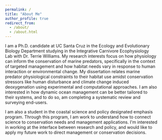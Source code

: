 ```yaml
---
permalink: /
title: "About Me"
author_profile: true
redirect_from: 
  - /about/
  - /about.html
---
```


I am a Ph.D. candidate at UC Santa Cruz in the Ecology and Evolutionary Biology Department studying in the Integrative Carnivore Ecophysiology Lab with Dr. Terrie Williams. My research interests focus on how physiology can inform the conservation of marine predators, specifically in the context of targeted management and how habitat needs vary in response to human interaction or environmental change. My dissertation relates marine predator physiological constraints to their habitat use amidst conservation stressors like human disturbance and climate change induced deoxygenation using experimental and computational approaches. I am also interested in how dynamic ocean management can be better tailored to their systems, and to do so, am completing a systematic review and surveying end-users.  

I am also a student in the coastal science and policy designated emphasis program. Through this program, I am work to understand how to connect science to conservation needs and management applications. I'm interested in working at the interface between research and policy, and would like to apply my future work to direct management or conservation decisions. 
